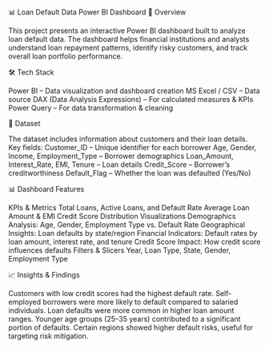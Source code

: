 📊 Loan Default Data Power BI Dashboard
📌 Overview

This project presents an interactive Power BI dashboard built to analyze loan default data.
The dashboard helps financial institutions and analysts understand loan repayment patterns, identify risky customers, and track overall loan portfolio performance.

🛠️ Tech Stack

Power BI – Data visualization and dashboard creation
MS Excel / CSV – Data source
DAX (Data Analysis Expressions) – For calculated measures & KPIs
Power Query – For data transformation & cleaning

📂 Dataset

The dataset includes information about customers and their loan details. Key fields:
Customer_ID – Unique identifier for each borrower
Age, Gender, Income, Employment_Type – Borrower demographics
Loan_Amount, Interest_Rate, EMI, Tenure – Loan details
Credit_Score – Borrower’s creditworthiness
Default_Flag – Whether the loan was defaulted (Yes/No)

📊 Dashboard Features

KPIs & Metrics
Total Loans, Active Loans, and Default Rate
Average Loan Amount & EMI
Credit Score Distribution
Visualizations
Demographics Analysis: Age, Gender, Employment Type vs. Default Rate
Geographical Insights: Loan defaults by state/region
Financial Indicators: Default rates by loan amount, interest rate, and tenure
Credit Score Impact: How credit score influences defaults
Filters & Slicers
Year, Loan Type, State, Gender, Employment Type

📈 Insights & Findings

Customers with low credit scores had the highest default rate.
Self-employed borrowers were more likely to default compared to salaried individuals.
Loan defaults were more common in higher loan amount ranges.
Younger age groups (25–35 years) contributed to a significant portion of defaults.
Certain regions showed higher default risks, useful for targeting risk mitigation.
